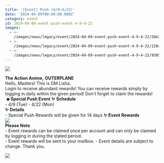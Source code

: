 ```yaml
---
title: '[Event] Push (4/9~4/22)'
date: '2024-04-09T00:00:00.000Z'
category: event
id: 2024-04-09-event-push-event-4-9-4-22
images:
  - >-
    /images/news/legacy/event/2024-04-09-event-push-event-4-9-4-22/58e2164c75a041f8b2fdb47640bd0465.webp
  - >-
    /images/news/legacy/event/2024-04-09-event-push-event-4-9-4-22/228cc55f915c4500bb74b7085144bd5a.webp
  - >-
    /images/news/legacy/event/2024-04-09-event-push-event-4-9-4-22/93853ea8dd3f4839bde195407b642fa1.webp
---
```


![](/images/news/legacy/event/2024-04-09-event-push-event-4-9-4-22/58e2164c75a041f8b2fdb47640bd0465.webp)  

**The Action Anime,** **OUTERPLANE**          
Hello, Masters! This is GM Lisha.  
Login to receive abundant rewards! You can receive rewards simply by logging in daily within the given period! Don't forget to claim the rewards!  **◈ Special Push Event** **✨** **Schedule**      
\- 4/9 (Tue) - 4/22 (Mon)  
**✨** **Details**     
\- Special Push Rewards will be given for 14 days **✨** **Event Rewards  
![](/images/news/legacy/event/2024-04-09-event-push-event-4-9-4-22/228cc55f915c4500bb74b7085144bd5a.webp)**  
**Please Note**  
\- Event rewards can be claimed once per account and can only be claimed by logging in during the stated period.  
\- Event rewards will be sent to your mailbox. - Event details are subject to change. Thank you.

![](/images/news/legacy/event/2024-04-09-event-push-event-4-9-4-22/93853ea8dd3f4839bde195407b642fa1.webp)
